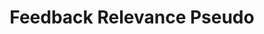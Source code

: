 ---
title: "Feedback Relevance Pseudo"

categories: ['']

tags: ['Feedback', 'Relevance', 'Pseudo']

arabic: ['الإثراء الزائف بذات الصلة']

publishers: ['المعالجة اﻵلية للنصوص العربية']

types: "word"

slug: ""
---